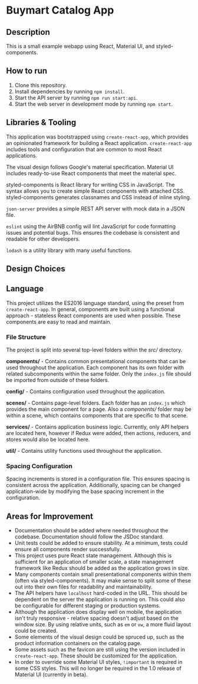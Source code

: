 # Buymart Catalog App

## Description
This is a small example webapp using React, Material UI, and styled-components.

## How to run
1. Clone this repository.
1. Install dependencies by running `npm install`.
1. Start the API server by running `npm run start:api`.
1. Start the web server in development mode by running `npm start`.

## Libraries & Tooling
This application was bootstrapped using `create-react-app`, which provides an opinionated framework for building a React application. `create-react-app` includes tools and configuration that are common to most React applications.

The visual design follows Google's material specification. Material UI includes ready-to-use React components that meet the material spec.

styled-components is React library for writing CSS in JavaScript. The syntax allows you to create simple React components with attached CSS. styled-components generates classnames and CSS instead of inline styling.

`json-server` provides a simple REST API server with mock data in a JSON file.

`eslint` using the AirBNB config will lint JavaScript for code formatting issues and potential bugs. This ensures the codebase is consistent and readable for other developers.

`lodash` is a utility library with many useful functions.

## Design Choices

## Language
This project utilizes the ES2016 language standard, using the preset from `create-react-app`. In general, components are built using a functional approach - stateless React components are used when possible. These components are easy to read and maintain.

### File Structure
The project is split into several top-level folders within the _src/_ directory.

__components/__ - Contains common presentational components that can be used throughout the application. Each component has its own folder with related subcomponents within the same folder. Only the `index.js` file should be imported from outside of these folders.

__config/__ - Contains configuration used throughout the application.

__scenes/__ - Contains page-level folders. Each folder has an `index.js` which provides the main component for a page. Also a _components/_ folder may be within a scene, which contains components that are specific to that scene.

__services/__ - Contains application business logic. Currently, only API helpers are located here, however if Redux were added, then actions, reducers, and stores would also be located here.

__util/__ - Contains utility functions used throughout the application.

### Spacing Configuration
Spacing increments is stored in a configuration file. This ensures spacing is consistent across the application. Additionally, spacing can be changed application-wide by modifying the base spacing increment in the configuration.

## Areas for Improvement
* Documentation should be added where needed throughout the codebase. Documentation should follow the JSDoc standard.
* Unit tests could be added to ensure stability. At a minimum, tests could ensure all components render successfully.
* This project uses pure React state management. Although this is sufficient for an application of smaller scale, a state management framework like Redux should be added as the application grows in size.
* Many components contain small presentational components within them (often via styled-components). It may make sense to split some of these out into their own files for readability and maintainability.
* The API helpers have `localhost` hard-coded in the URL. This should be dependent on the server the application is running on. This could also be configurable for different staging or production systems.
* Although the application does display well on mobile, the application isn't truly responsive - relative spacing doesn't adjust based on the window size. By using relative units, such as `em` or `vw`, a more fluid layout could be created.
* Some elements of the visual design could be spruced up, such as the product information containers on the catalog page.
* Some assets such as the favicon are still using the version included in `create-react-app`. These should be customized for the application.
* In order to override some Material UI styles, `!important` is required in some CSS styles. This will no longer be required in the 1.0 release of Material UI (currently in beta).